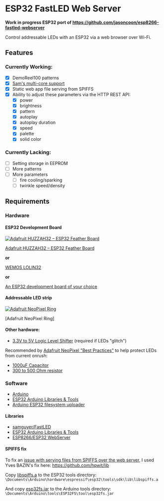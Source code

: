 # ESP32 FastLED Web Server
**Work in progress ESP32 port of https://github.com/jasoncoon/esp8266-fastled-webserver**

Control addressable LEDs with an ESP32 via a web browser over Wi-Fi.

## Features
### Currently Working:
* [x] DemoReel100 patterns
* [x] [Sam's multi-core support](https://github.com/samguyer/FastLED/blob/master/examples/DemoReelESP32/DemoReelESP32.ino)
* [x] Static web app file serving from SPIFFS
* [x] Ability to adjust these parameters via the HTTP REST API:
   * [x] power
   * [x] brightness
   * [x] pattern
   * [x] autoplay
   * [x] autoplay duration
   * [x] speed
   * [x] palette
   * [x] solid color

### Currently Lacking:
* [ ] Setting storage in EEPROM
* [ ] More patterns
* [ ] More parameters
   * [ ] fire cooling/sparking
   * [ ] twinkle speed/density

## Requirements

### Hardware

#### ESP32 Development Board

[![Adafruit HUZZAH32 – ESP32 Feather Board](https://cdn-learn.adafruit.com/assets/assets/000/041/619/thumb100/feather_3405_iso_ORIG.jpg?1494445509)](https://www.adafruit.com/product/3405)

[Adafruit HUZZAH32 – ESP32 Feather Board](https://www.adafruit.com/product/3405)

**or**

[WEMOS LOLIN32](https://wiki.wemos.cc/products:lolin32:lolin32)

**or**

[An ESP32 development board of your choice](https://www.google.com/search?q=esp32+development+board)

#### Addressable LED strip

[![Adafruit NeoPixel Ring](https://www.adafruit.com/images/145x109/1586-00.jpg)](https://www.adafruit.com/product/1586)

[Adafruit NeoPixel Ring]

#### Other hardware:

* [3.3V to 5V Logic Level Shifter](http://www.digikey.com/product-detail/en/texas-instruments/SN74HCT245N/296-1612-5-ND/277258) (required if LEDs "glitch")

Recommended by [Adafruit NeoPixel "Best Practices"](https://learn.adafruit.com/adafruit-neopixel-uberguide/best-practices) to help protect LEDs from current onrush:
* [1000µF Capacitor](http://www.digikey.com/product-detail/en/panasonic-electronic-components/ECA-1EM102/P5156-ND/245015)
* [300 to 500 Ohm resistor](https://www.digikey.com/product-detail/en/stackpole-electronics-inc/CF14JT470R/CF14JT470RCT-ND/1830342)

### Software

* [Arduino](https://www.arduino.cc/en/main/software)
* [ESP32 Arduino Libraries & Tools](https://github.com/espressif/arduino-esp32)
* [Arduino ESP32 filesystem uploader](https://github.com/me-no-dev/arduino-esp32fs-plugin)

#### Libraries

* [samguyer/FastLED](https://github.com/samguyer/FastLED)
* [ESP32 Arduino Libraries & Tools](https://github.com/espressif/arduino-esp32)
* [ESP8266/ESP32 WebServer](https://github.com/bbx10/WebServer_tng)

#### SPIFFS fix

To fix an [issue with serving files from SPIFFS over the web server](https://github.com/jasoncoon/esp32-fastled-webserver/issues/1), I used Yves BAZIN's fix here: https://github.com/hpwit/lib

Copy [libspiffs.a](libspiffs.a) to the ESP32 tools directory:
`\Documents\Arduino\hardware\espressif\esp32\tools\sdk\lib\libspiffs.a`

And copy [esp32fs.jar](esp32fs.jar) to the Arduino tools directory:
`\Documents\Arduino\tools\ESP32FS\tool\esp32fs.jar`
